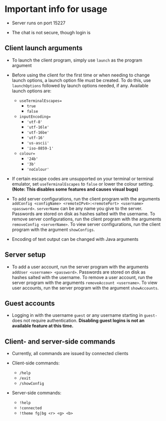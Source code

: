 # Important info for usage

* Server runs on port 15227

* The chat is not secure, though login is

## Client launch arguments

* To launch the client program, simply use `launch` as the program argument

* Before using the client for the first time or when needing to change launch options, a launch option file must be created. To do this, use `launchOptions` followed by launch options needed, if any. Available launch options are:
    * `useTerminalEscapes=`
        * `true`
        * `false`
    * `inputEncoding=`
        * `'utf-8'`
        * `'utf-16le'`
        * `'utf-16be'`
        * `'utf-16'`
        * `'us-ascii'`
        * `'iso-8859-1'`
    * `colour=`
        * `'24b'`
        * `'3b'`
        * `'noColour'`

* If certain escape codes are unsupported on your terminal or terminal emulator, set `useTerminalEscapes` to `false` or lower the colour setting. **(Note: This disables some features and causes visual bugs)**

* To add server configurations, run the client program with the arguments `addConfig <configName> <remoteIPv4>:<remotePort> <username> <password>`. `serverName` can be any name you give to the server. Passwords are stored on disk as hashes salted with the username. To remove server configurations, run the client program with the arguments `removeConfig <serverName>`. To view server configurations, run the client program with the argument `showConfigs`.

* Encoding of text output can be changed with Java arguments

## Server setup

* To add a user account, run the server program with the arguments `addUser <username> <password>`. Passwords are stored on disk as hashes salted with the username. To remove a user account, run the server program with the arguments `removeAccount <username>`. To view user accounts, run the server program with the argument `showAccounts`.

## Guest accounts

* Logging in with the username `guest` or any username starting in `guest-` does not require authentication. **Disabling guest logins is not an available feature at this time.**

## Client- and server-side commands

* Currently, all commands are issued by connected clients

* Client-side commands:
    * `/help`
    * `/exit`
    * `/showConfig`

* Server-side commands:
    * `!help`
    * `!connected`
    * `!theme fg|bg <r> <g> <b>`
